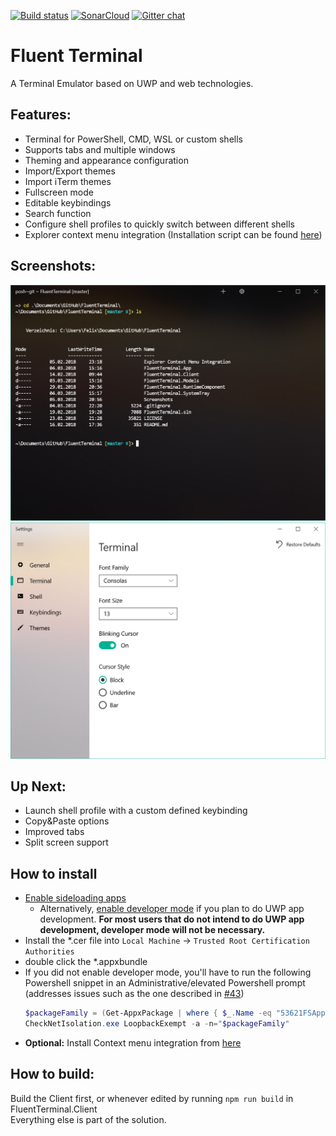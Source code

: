 
[![Build status](https://ci.appveyor.com/api/projects/status/4r429bv594fxkygd?svg=true)](https://ci.appveyor.com/project/felixse/fluentterminal)
[![SonarCloud](https://sonarcloud.io/api/project_badges/measure?project=FluentTerminal&metric=alert_status)](https://sonarcloud.io/dashboard?id=FluentTerminal)
[![Gitter chat](https://badges.gitter.im/Join%20Chat.svg)](https://gitter.im/FluentTerminal)

# Fluent Terminal
A Terminal Emulator based on UWP and web technologies.

## Features:
- Terminal for PowerShell, CMD, WSL or custom shells
- Supports tabs and multiple windows
- Theming and appearance configuration
- Import/Export themes
- Import iTerm themes
- Fullscreen mode
- Editable keybindings
- Search function
- Configure shell profiles to quickly switch between different shells
- Explorer context menu integration (Installation script can be found [here](https://github.com/felixse/FluentTerminal/tree/master/Explorer%20Context%20Menu%20Integration))

## Screenshots:
![Terminal window](Screenshots/Terminal.png)
![Settings window](Screenshots/Settings.png)

## Up Next:
- Launch shell profile with a custom defined keybinding
- Copy&Paste options
- Improved tabs
- Split screen support

## How to install
- [Enable sideloading apps ](https://www.windowscentral.com/how-enable-windows-10-sideload-apps-outside-store
)
  - Alternatively, [enable developer mode](https://docs.microsoft.com/en-US/windows/uwp/get-started/enable-your-device-for-development) if you plan to do UWP app development. **For most users that do not intend to do UWP app development, developer mode will not be necessary.**
- Install the *.cer file into `Local Machine` -> `Trusted Root Certification Authorities`
- double click the *.appxbundle
- If you did not enable developer mode, you'll have to run the following Powershell snippet in an Administrative/elevated Powershell prompt (addresses issues such as the one described in [#43](https://github.com/felixse/FluentTerminal/issues/43))
  ```powershell
  $packageFamily = (Get-AppxPackage | where { $_.Name -eq "53621FSApps.FluentTerminal" }).PackageFamilyName
  CheckNetIsolation.exe LoopbackExempt -a -n="$packageFamily"
  ```
- **Optional:** Install Context menu integration from [here](https://github.com/felixse/FluentTerminal/tree/master/Explorer%20Context%20Menu%20Integration)

## How to build:
Build the Client first, or whenever edited by running `npm run build` in FluentTerminal.Client  
Everything else is part of the solution.
